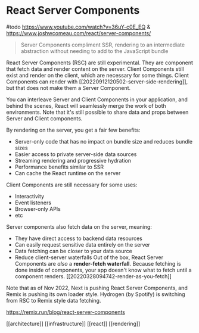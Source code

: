 # React Server Components

#todo https://www.youtube.com/watch?v=36uY-c0E_EQ & https://www.joshwcomeau.com/react/server-components/

>Server Components compliment SSR, rendering to an intermediate abstraction without needing to add to the JavaScript bundle

React Server Components (RSC) are still experimental. They are component that fetch data and render content on the server. Client Components still exist and render on the client, which are necessary for some things. Client Components can render with [[20220912120502-server-side-rendering]], but that does not make them a Server Component.

You can interleave Server and Client Components in your application, and behind the scenes, React will seamlessly merge the work of both environments. Note that it's still possible to share data and props between Server and Client components.

By rendering on the server, you get a fair few benefits:
- Server-only code that has no impact on bundle size and reduces bundle sizes
- Easier access to private server-side data sources
- Streaming rendering and progressive hydration
- Performance benefits similar to SSR
- Can cache the React runtime on the server

Client Components are still necessary for some uses:
- Interactivity
- Event listeners
- Browser-only APIs
- etc

Server components also fetch data on the server, meaning:
- They have direct access to backend data resources
- Can easily request sensitive data entirely on the server
- Data fetching can be closer to your data source
- Reduce client-server waterfalls
Out of the box, React Server Components are _also_ a **render-fetch waterfall**. Because fetching is done inside of components, your app doesn't know what to fetch until a component renders.
[[20220328094742-render-as-you-fetch]]

Note that as of Nov 2022, Next is pushing React Server Components, and Remix is pushing its own loader style. Hydrogen (by Spotify) is switching from RSC to Remix style data fetching.

https://remix.run/blog/react-server-components

[[architecture]]
[[infrastructure]]
[[react]]
[[rendering]]